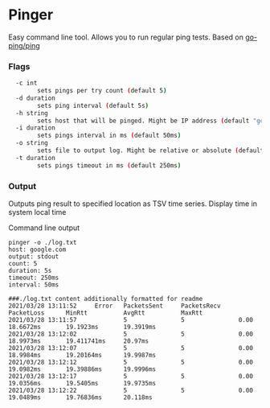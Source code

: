 # Pinger
Easy command line tool. Allows you to run regular ping tests. Based on [go-ping/ping](http://github.com/go-ping/ping)

### Flags
```bash
  -c int
        sets pings per try count (default 5)
  -d duration
        sets ping interval (default 5s)
  -h string
        sets host that will be pinged. Might be IP address (default "google.com")
  -i duration
        sets pings interval in ms (default 50ms)
  -o string
        sets file to output log. Might be relative or absolute (default "stdout")
  -t duration
        sets pings timeout in ms (default 250ms)
```

### Output
Outputs ping result to specified location as TSV time series. Display time in system local time

Command line output
``` 
pinger -o ./log.txt
host: google.com
output: stdout
count: 5
duration: 5s
timeout: 250ms
interval: 50ms
```
```
###./log.txt content additionally formatted for readme
2021/03/28 13:11:52     Error   PacketsSent     PacketsRecv     PacketLoss      MinRtt          AvgRtt          MaxRtt
2021/03/28 13:11:57             5               5               0.00            18.6672ms       19.1923ms       19.3919ms
2021/03/28 13:12:02             5               5               0.00            18.9973ms       19.411741ms     20.97ms
2021/03/28 13:12:07             5               5               0.00            18.9984ms       19.20164ms      19.9987ms
2021/03/28 13:12:12             5               5               0.00            19.0982ms       19.39886ms      19.9996ms
2021/03/28 13:12:17             5               5               0.00            19.0356ms       19.5405ms       19.9735ms
2021/03/28 13:12:22             5               5               0.00            19.0489ms       19.76836ms      20.118ms

```